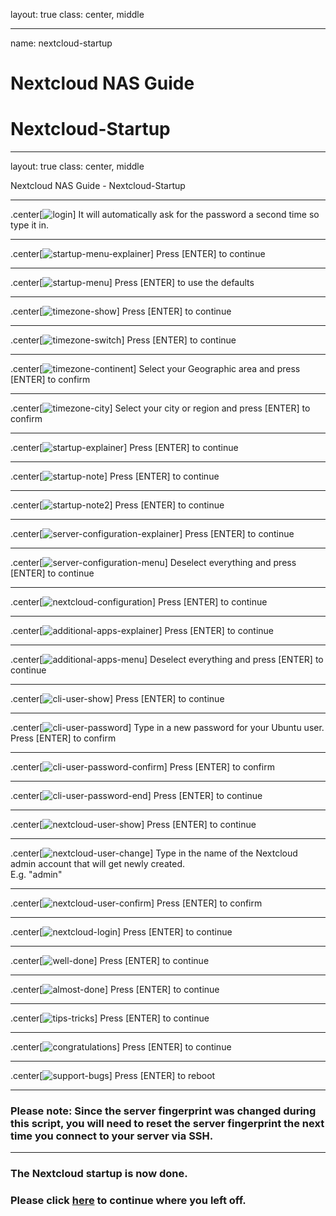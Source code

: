 layout: true
class: center, middle

---

name: nextcloud-startup
# Nextcloud NAS Guide
# Nextcloud-Startup

---

layout: true
class: center, middle
<div class="my-header"><p>Nextcloud NAS Guide - Nextcloud-Startup</p></div>

---

.center[![login](./login.png)]
It will automatically ask for the password a second time so type it in.

---

.center[![startup-menu-explainer](./startup-menu-explainer.png)]
Press [ENTER] to continue

---

.center[![startup-menu](./startup-menu.png)]
Press [ENTER] to use the defaults

---

.center[![timezone-show](./timezone-show.png)]
Press [ENTER] to continue

---

.center[![timezone-switch](./timezone-switch.png)]
Press [ENTER] to continue

---

.center[![timezone-continent](./timezone-continent.png)]
Select your Geographic area and press [ENTER] to confirm

---

.center[![timezone-city](./timezone-city.png)]
Select your city or region and press [ENTER] to confirm

---

.center[![startup-explainer](./startup-explainer.png)]
Press [ENTER] to continue

---

.center[![startup-note](./startup-note.png)]
Press [ENTER] to continue

---

.center[![startup-note2](./startup-note2.png)]
Press [ENTER] to continue

---

.center[![server-configuration-explainer](./server-configuration-explainer.png)]
Press [ENTER] to continue

---

.center[![server-configuration-menu](./server-configuration-menu.png)]
Deselect everything and press [ENTER] to continue

---

.center[![nextcloud-configuration](./nextcloud-configuration.png)]
Press [ENTER] to continue

---

.center[![additional-apps-explainer](./additional-apps-explainer.png)]
Press [ENTER] to continue

---

.center[![additional-apps-menu](./additional-apps-menu.png)]
Deselect everything and press [ENTER] to continue

---

.center[![cli-user-show](./cli-user-show.png)]
Press [ENTER] to continue

---

.center[![cli-user-password](./cli-user-password.png)]
Type in a new password for your Ubuntu user.<br>
Press [ENTER] to confirm

---

.center[![cli-user-password-confirm](./cli-user-password-confirm.png)]
Press [ENTER] to confirm

---

.center[![cli-user-password-end](./cli-user-password-end.png)]
Press [ENTER] to continue

---

.center[![nextcloud-user-show](./nextcloud-user-show.png)]
Press [ENTER] to continue

---

.center[![nextcloud-user-change](./nextcloud-user-change.png)]
Type in the name of the Nextcloud admin account that will get newly created.<br>
E.g. "admin"

---

.center[![nextcloud-user-confirm](./nextcloud-user-confirm.png)]
Press [ENTER] to confirm

---

.center[![nextcloud-login](./nextcloud-login.png)]
Press [ENTER] to continue

---

.center[![well-done](./well-done.png)]
Press [ENTER] to continue

---

.center[![almost-done](./almost-done.png)]
Press [ENTER] to continue

---

.center[![tips-tricks](./tips-tricks.png)]
Press [ENTER] to continue

---

.center[![congratulations](./congratulations.png)]
Press [ENTER] to continue

---

.center[![support-bugs](./support-bugs.png)]
Press [ENTER] to reboot

---

### Please note: Since the server fingerprint was changed during this script, you will need to reset the server fingerprint the next time you connect to your server via SSH.

---

### The Nextcloud startup is now done.
### Please click [here](https://github.com/szaimen/Nextcloud-NAS-Guide#how-to-activate-lets-encrypt-for-your-domain) to continue where you left off.